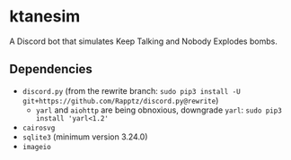# ktanesim

A Discord bot that simulates Keep Talking and Nobody Explodes bombs.

## Dependencies

- `discord.py` (from the rewrite branch: `sudo pip3 install -U git+https://github.com/Rapptz/discord.py@rewrite`)
  - `yarl` and `aiohttp` are being obnoxious, downgrade `yarl`: `sudo pip3 install 'yarl<1.2'`
- `cairosvg`
- `sqlite3` (minimum version 3.24.0)
- `imageio`
